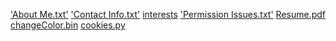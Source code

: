 ['About Me.txt'](2)         ['Contact Info.txt'](3)
[interests](14)             ['Permission Issues.txt'](0)
[Resume.pdf](4)             [changeColor.bin](8)
[cookies.py](0)
